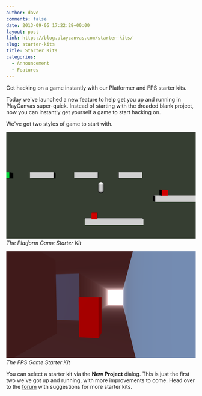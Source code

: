 ```yaml
---
author: dave
comments: false
date: 2013-09-05 17:22:28+00:00
layout: post
link: https://blog.playcanvas.com/starter-kits/
slug: starter-kits
title: Starter Kits
categories:
  - Announcement
  - Features
---
```


Get hacking on a game instantly with our Platformer and FPS starter kits.

Today we've launched a new feature to help get you up and running in PlayCanvas super-quick. Instead of starting with the dreaded blank project, now you can instantly get yourself a game to start hacking on.

We've got two styles of game to start with.

[![Platform Game Starter Kit](/assets/media/platformer_small.png)](/assets/media/platformer_small.png)
<br>_The Platform Game Starter Kit_

[![FPS Game Starter kit](/assets/media/fps_small.png)](/assets/media/fps_small.png)
<br>_The FPS Game Starter Kit_

You can select a starter kit via the **New Project** dialog. This is just the first two we've got up and running, with more improvements to come. Head over to the [forum](https://forum.playcanvas.com) with suggestions for more starter kits.
